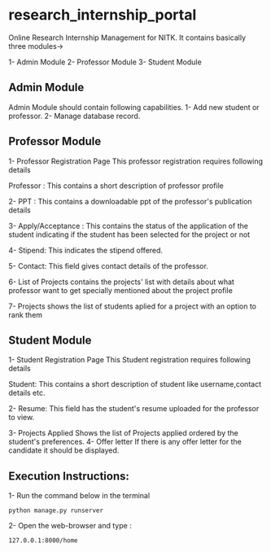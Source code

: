 # research_internship_portal
Online Research Internship Management for NITK. It contains basically three modules->

1- Admin Module
2- Professor Module
3- Student Module

## Admin Module 

Admin Module should contain following capabilities.
1- Add new student or professor.
2- Manage database record.

## Professor Module 

1- Professor Registration Page
This professor registration requires following details

   Professor :
   This contains a short description of professor profile

2- PPT :
 This contains a downloadable ppt of the professor's publication details

3- Apply/Acceptance :
 This contains the status of the application of the student indicating if the student has been selected for the project or not

4- Stipend:
This indicates the stipend offered.

5- Contact:
This field gives contact details of the professor.

6- List of Projects
contains the projects' list with  details about what professor want to get specially mentioned about the project profile

7- Projects
shows the list of students aplied for a project with an option to rank them

## Student Module 

1- Student Registration Page
This Student registration requires following details

Student:
This contains a short description of student like username,contact details etc.

2- Resume:
This field has the student's resume uploaded for the professor to view. 

3- Projects Applied
Shows the list of Projects applied ordered by the student's  preferences. 
4- Offer letter
If there is any offer letter for the candidate it should be displayed.

## Execution Instructions:
1- Run the command below  in the terminal
```
python manage.py runserver
```

2- Open the web-browser and type :
```
127.0.0.1:8000/home
```
